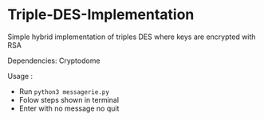 # Triple-DES-Implementation

Simple hybrid implementation of triples DES  where keys are encrypted with RSA

Dependencies:
  Cryptodome

Usage :
- Run `python3 messagerie.py`
- Folow steps shown in terminal
- Enter with no message no quit
